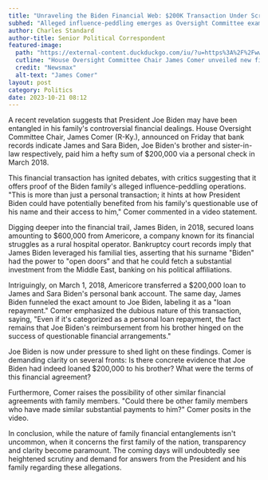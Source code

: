 ```yaml
---
title: "Unraveling the Biden Financial Web: $200K Transaction Under Scrutiny"
subhed: "Alleged influence-peddling emerges as Oversight Committee examines transaction between President Biden and his brother"
author: Charles Standard
author-title: Senior Political Correspondent
featured-image: 
  path: "https://external-content.duckduckgo.com/iu/?u=https%3A%2F%2Fwww.newsmax.com%2FCMSPages%2FGetFile.aspx%3Fguid%3D617ffeef-b229-4d6e-a504-f06175b6ee3e%26SiteName%3DNewsmax&f=1&nofb=1&ipt=ad70a400a0709be62b036c055076bf8c31f91a8bbb2759b779f70185739c3477&ipo=images"
  cutline: "House Oversight Committee Chair James Comer unveiled new findings about the Biden family's financial dealings."
  credit: "Newsmax"
  alt-text: "James Comer"
layout: post
category: Politics
date: 2023-10-21 08:12
---
```


A recent revelation suggests that President Joe Biden may have been entangled in his family's controversial financial dealings. House Oversight Committee Chair, James Comer (R-Ky.), announced on Friday that bank records indicate James and Sara Biden, Joe Biden's brother and sister-in-law respectively, paid him a hefty sum of $200,000 via a personal check in March 2018.

This financial transaction has ignited debates, with critics suggesting that it offers proof of the Biden family's alleged influence-peddling operations. "This is more than just a personal transaction; it hints at how President Biden could have potentially benefited from his family's questionable use of his name and their access to him," Comer commented in a video statement.

Digging deeper into the financial trail, James Biden, in 2018, secured loans amounting to $600,000 from Americore, a company known for its financial struggles as a rural hospital operator. Bankruptcy court records imply that James Biden leveraged his familial ties, asserting that his surname "Biden" had the power to "open doors" and that he could fetch a substantial investment from the Middle East, banking on his political affiliations.

Intriguingly, on March 1, 2018, Americore transferred a $200,000 loan to James and Sara Biden's personal bank account. The same day, James Biden funneled the exact amount to Joe Biden, labeling it as a "loan repayment." Comer emphasized the dubious nature of this transaction, saying, "Even if it's categorized as a personal loan repayment, the fact remains that Joe Biden's reimbursement from his brother hinged on the success of questionable financial arrangements."

Joe Biden is now under pressure to shed light on these findings. Comer is demanding clarity on several fronts: Is there concrete evidence that Joe Biden had indeed loaned $200,000 to his brother? What were the terms of this financial agreement?

Furthermore, Comer raises the possibility of other similar financial agreements with family members. "Could there be other family members who have made similar substantial payments to him?" Comer posits in the video.

In conclusion, while the nature of family financial entanglements isn't uncommon, when it concerns the first family of the nation, transparency and clarity become paramount. The coming days will undoubtedly see heightened scrutiny and demand for answers from the President and his family regarding these allegations.
